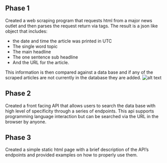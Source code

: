 ## Phase 1
Created a web scraping program that requests html from a major news outlet and then parses the request return via tags. The result is a json like object that includes:
* the date and time the article was printed in UTC
* The single word topic
* The main headline
* The one sentence sub headline
* And the URL for the article.
 
This information is then compared against a data base and if any of the scraped articles are not currently in the database they are added.
![alt text](example.png)

## Phase 2
Created a front facing API that allows users to search the data base with high level of specificity through a series of endpoints. This api supports programming language interaction but can be searched via the URL in the browser by anyone.

## Phase 3 
Created a simple static html page with  a brief description of the API’s endpoints and provided examples on how to properly use them. 
